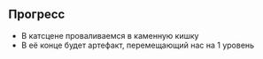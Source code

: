 ## Прогресс

- В катсцене проваливаемся в каменную кишку
- В её конце будет артефакт, перемещающий нас на 1 уровень

